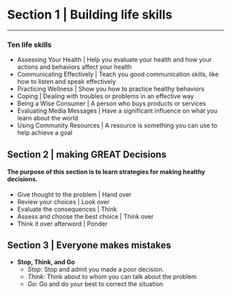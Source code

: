 
# Section 1 | Building life skills
---
### Ten life skills
- Assessing Your Health | Help you evaluate your health and how your actions and behaviors affect your health
- Communicating Effectively | Teach you good communication skills, like how to listen and speak effectively
- Practicing Wellness | Show you how to practice healthy behaviors
- Coping | Dealing with troubles or problems in an effective way
- Being a Wise Consumer | A person who buys products or services
- Evaluating Media Messages | Have a significant influence on what you learn about the world
- Using Community Resources | A resource is something you can use to help achieve a goal

## Section 2 | making GREAT Decisions
#### The purpose of this section is to learn strategies for making healthy decisions.

- Give thought to the problem | Hand over
- Review your choices | Look over
- Evaluate the consequences | Think
- Assess and choose the best choice | Think over
- Think it over afterword | Ponder

## Section 3 | Everyone makes mistakes

- **Stop, Think, and Go**
	- *Stop*: Stop and admit you made a poor decision.
	- *Think*: Think about to whom you can talk about the problem
	- *Go*: Go and do your best to correct the situation
